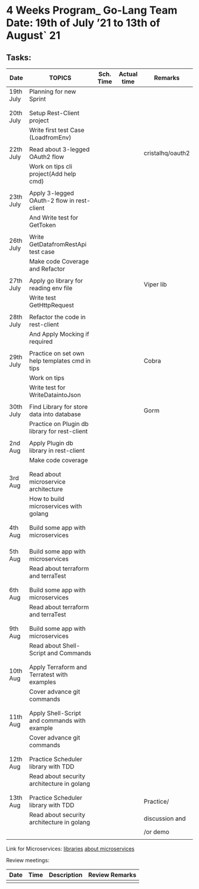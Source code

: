 # 4 Weeks Program_ Go-Lang Team 	            Date: 19th of July ’21 to 13th of August` 21

## Tasks:



| Date    |                       TOPICS                    |Sch. Time | Actual time | Remarks        | 
| ------- | ----------------------------------------------- |--------- |------------ |----------------|
|19th July|  Planning for new Sprint                        |          |             |                |
|         |                                                 |          |             |                |
|         |                                                 |          |             |                |
|20th July|  Setup Rest-Client project                      |          |             |                |
|         |  Write first test Case (LoadfromEnv)            |          |             |                |
|         |                                                 |          |             |                |
|22th July|  Read about 3-legged OAuth2 flow                |          |             |cristalhq/oauth2|
|         |  Work on tips cli project(Add help cmd)         |          |             |                |
|         |                                                 |          |             |                |
|23th July|  Apply 3-legged OAuth-2 flow in rest-client     |          |             |                |
|         |  And Write test for GetToken                    |          |             |                |
|         |                                                 |          |             |                |
|26th July|  Write GetDatafromRestApi test case             |          |             |                |
|         |  Make code Coverage and Refactor                |          |             |                |
|         |                                                 |          |             |                |
|27th July|  Apply go library for reading env file          |          |             | Viper lib      |
|         |  Write test GetHttpRequest                      |          |             |                |
|         |                                                 |          |             |                |
|28th July| Refactor the code in rest-client                |          |             |                |
|         | And Apply Mocking if required                   |          |             |                |
|         |                                                 |          |             |                |
|29th July| Practice on set own help templates cmd in tips  |          |             | Cobra          |
|         | Work on tips                                    |          |             |                |
|         | Write test for WriteDataintoJson                |          |             |                |
|         |                                                 |          |             |                |
|30th July| Find Library for store data into database       |          |             | Gorm           |
|         | Practice on Plugin db library for rest-client   |          |             |                |
|         |                                                 |          |             |                |
|2nd Aug  | Apply Plugin db library in rest-client          |          |             |                |
|         | Make code coverage                              |          |             |                |
|         |                                                 |          |             |                |      
|         |                                                 |          |             |                |
|3rd Aug  | Read about microservice architecture            |          |             |                |
|         | How to build microservices with golang          |          |             |                |
|         |                                                 |          |             |                |      
|         |                                                 |          |             |                |
|4th Aug  | Build some app with microservices               |          |             |                |
|         |                                                 |          |             |                |
|         |                                                 |          |             |                |      
|         |                                                 |          |             |                |
|5th Aug  | Build some app with microservices               |          |             |                |
|         | Read about terraform and terraTest              |          |             |                |
|         |                                                 |          |             |                |      
|         |                                                 |          |             |                |
|6th Aug  | Build some app with microservices               |          |             |                |
|         | Read about terraform and terraTest              |          |             |                |
|         |                                                 |          |             |                |   
|         |                                                 |          |             |                |
|9th Aug  | Build some app with microservices               |          |             |                |
|         | Read about Shell-Script and Commands            |          |             |                |
|         |                                                 |          |             |                |      
|         |                                                 |          |             |                |
|10th Aug | Apply Terraform and Terratest with examples     |          |             |                |
|         | Cover advance git commands                      |          |             |                |
|         |                                                 |          |             |                |      
|         |                                                 |          |             |                |
|11th Aug | Apply Shell-Script and commands with example    |          |             |                |
|         | Cover advance git commands                      |          |             |                |
|         |                                                 |          |             |                |      
|         |                                                 |          |             |                |
|12th Aug | Practice Scheduler library with TDD             |          |             |                |
|         | Read about security architecture in golang      |          |             |                |
|         |                                                 |          |             |                |      
|         |                                                 |          |             |                |
|13th Aug | Practice Scheduler library with TDD             |          |             |  Practice/     |
|         | Read about security architecture in golang      |          |             | discussion and |
|         |                                                 |          |             |  /or demo      |      
|         |                                                 |          |             |                |

Link for Microservices:
[libraries](https://kecci.medium.com/top-10-framework-golang-library-to-build-microservice-391a2bb4c2cb)
[about microservices](https://www.bacancytechnology.com/blog/microservice-architecture-in-golang)


Review meetings:

|Date    | Time | Description                                            | Review Remarks |
|--------|------|--------------------------------------------------------|----------------|
|        |      |                                                        |                |
         
         
         
         
